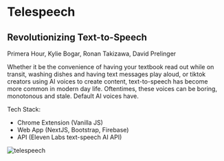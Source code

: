 <h1>Telespeech</h1>
<h2>Revolutionizing Text-to-Speech </h2>

Primera Hour, Kylie Bogar, Ronan Takizawa, David Prelinger


Whether it be the convenience of having your textbook read out while on transit, washing dishes and having text messages play aloud, or tiktok creators using AI voices to create content, text-to-speech has become more common in modern day life. Oftentimes, these voices can be boring, monotonous and stale. Default AI voices have. 

Tech Stack: 
- Chrome Extension (Vanilla JS)
- Web App (NextJS, Bootstrap, Firebase)
- API (Eleven Labs text-speech AI API)

![telespeech](https://github.com/David-Prelinger/hackharvard/assets/71115970/e7f43956-b65b-42db-ad83-70e146c0118e)


